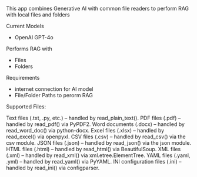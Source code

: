 This app combines Generative AI with common file readers to perform RAG with local files and folders

Current Models
- OpenAI GPT-4o

Performs RAG with
- Files
- Folders

Requirements
- internet connection for AI model
- File/Folder Paths to perorm RAG


Supported Files:

Text files (.txt, .py, etc.) – handled by read_plain_text().
PDF files (.pdf) – handled by read_pdf() via PyPDF2.
Word documents (.docx) – handled by read_word_doc() via python-docx.
Excel files (.xlsx) – handled by read_excel() via openpyxl.
CSV files (.csv) – handled by read_csv() via the csv module.
JSON files (.json) – handled by read_json() via the json module.
HTML files (.html) – handled by read_html() via BeautifulSoup.
XML files (.xml) – handled by read_xml() via xml.etree.ElementTree.
YAML files (.yaml, .yml) – handled by read_yaml() via PyYAML.
INI configuration files (.ini) – handled by read_ini() via configparser.
